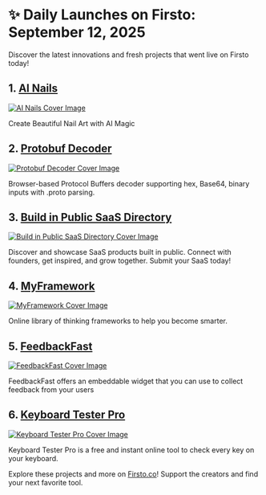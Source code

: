# ✨ Daily Launches on Firsto: September 12, 2025

Discover the latest innovations and fresh projects that went live on Firsto today!

## 1. [AI Nails](https://firsto.co/projects/ai-nails)

[![AI Nails Cover Image](https://607255gt6f.ufs.sh/f/ViZtN9dvJxPt25Vy3YRSxVmCIRWE6tw3qPjXQ8Z7zf2dBkuc)](https://firsto.co/projects/ai-nails)

 Create Beautiful Nail Art with AI Magic



## 2. [Protobuf Decoder](https://firsto.co/projects/protobuf-decoder)

[![Protobuf Decoder Cover Image](https://607255gt6f.ufs.sh/f/ViZtN9dvJxPtsZcw9AKNHlhmD6Z8sdEqQMcVSCFPk9IvzUKO)](https://firsto.co/projects/protobuf-decoder)

 Browser-based Protocol Buffers decoder supporting hex, Base64, binary inputs with .proto parsing.



## 3. [Build in Public SaaS Directory](https://firsto.co/projects/build-in-public-saas-directory)

[![Build in Public SaaS Directory Cover Image](https://607255gt6f.ufs.sh/f/ViZtN9dvJxPtkYiz8uDNeCU1w3hVqAcWOZ025dPgzfDTSMnR)](https://firsto.co/projects/build-in-public-saas-directory)

 Discover and showcase SaaS products built in public. Connect with founders, get inspired, and grow together. Submit your SaaS today!



## 4. [MyFramework](https://firsto.co/projects/myframework)

[![MyFramework Cover Image](https://607255gt6f.ufs.sh/f/ViZtN9dvJxPtTjqLaOWbLBFtkMcf2zKu3odW4lxIYQJZ0mn1)](https://firsto.co/projects/myframework)

 Online library of thinking frameworks to help you become smarter.



## 5. [FeedbackFast](https://firsto.co/projects/feedbackfast)

[![FeedbackFast Cover Image](https://607255gt6f.ufs.sh/f/ViZtN9dvJxPtxL37Gvqc3BQGUCEp5I0LSD7dwO6KJqHWnP1A)](https://firsto.co/projects/feedbackfast)

 FeedbackFast offers an embeddable widget that you can use to collect feedback from your users



## 6. [Keyboard Tester Pro](https://firsto.co/projects/keyboard-tester-pro)

[![Keyboard Tester Pro Cover Image](https://607255gt6f.ufs.sh/f/ViZtN9dvJxPtMkLG1mp7oTUx8Nhtv7uqk320PACdJbIpyf1X)](https://firsto.co/projects/keyboard-tester-pro)

 Keyboard Tester Pro is a free and instant online tool to check every key on your keyboard.




Explore these projects and more on [Firsto.co](https://firsto.co)! Support the creators and find your next favorite tool.
